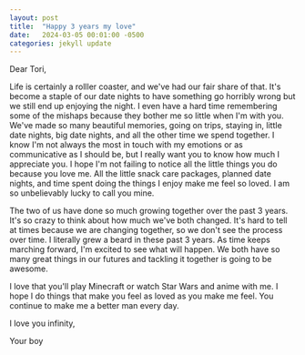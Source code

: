 ```yaml
---
layout: post
title:  "Happy 3 years my love"
date:   2024-03-05 00:01:00 -0500
categories: jekyll update
---
```

Dear Tori,

  Life is certainly a rolller coaster, and we've had our fair share of that. It's become a staple of our date nights to have something go horribly wrong but we still end up enjoying the night. I even have a hard time remembering some of the mishaps because they bother me so little when I'm with you. We've made so many beautiful memories, going on trips, staying in, little date nights, big date nights, and all the other time we spend together. I know I'm not always the most in touch with my emotions or as communicative as I should be, but I really want you to know how much I appreciate you. I hope I'm not failing to notice all the little things you do because you love me. All the little snack care packages, planned date nights, and time spent doing the things I enjoy make me feel so loved. I am so unbelievably lucky to call you mine.

  The two of us have done so much growing together over the past 3 years. It's so crazy to think about how much we've both changed. It's hard to tell at times because we are changing together, so we don't see the process over time. I literally grew a beard in these past 3 years. As time keeps marching forward, I'm excited to see what will happen. We both have so many great things in our futures and tackling it together is going to be awesome.

  I love that you'll play Minecraft or watch Star Wars and anime with me. I hope I do things that make you feel as loved as you make me feel. You continue to make me a better man every day. 

  I love you infinity,

  Your boy